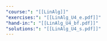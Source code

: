 ```yaml
---
"course:": "[[LinAlg]]"
"exercises:": "[[LinAlg_U4_e.pdf]]"
"hand-in:": "[[LinAlg_U4_bf.pdf]]"
"solutions:": "[[LinAlg_U4_s.pdf]]"
---
```

